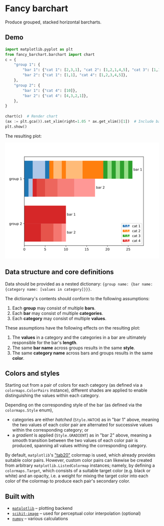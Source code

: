 # Fancy barchart

Produce grouped, stacked horizontal barcharts.

## Demo

```python
import matplotlib.pyplot as plt
from fancy_barchart.barchart import chart
c = {
    "group 1": {
        "bar 1": {"cat 1": [2,3,1], "cat 2": [1,2,1,4,5], "cat 3": [1,1,1,1,1,1,1]},
        "bar 2": {"cat 1": [1,1], "cat 4": [1,2,3,4,5]},
    },
    "group 2": {
        "bar 1": {"cat 4": [10]},
        "bar 2": {"cat 4": [4,3,2,1]},
    },
}

chart(c)  # Render chart
(ax := plt.gca()).set_xlim(right=1.05 * ax.get_xlim()[1])  # Include bar 1's label
plt.show()
```
The resulting plot:

![resulting chart](resources/pics/sample_chart.svg)

## Data structure and core definitions

Data should be provided as a nested dictionary: `{group name: {bar name: {category name: [values in category]}}}`.

The dictionary's contents should conform to the following assumptions:

1. Each **group** may consist of multiple **bars**.
2. Each **bar** may consist of multiple **categories**.
3. Each **category** may consist of multiple **values**.

These assumptions have the following effects on the resulting plot:

1. The **values** in a category and the categories in a bar are ultimately responsible for the bar's **length**.
2. The same **bar name** across groups results in the same **style**.
3. The same **category name** across bars and groups results in the same **color**.

## Colors and styles

Starting out from a pair of colors for each category (as defined via a `colormaps.ColorPairs` instance), different
shades are applied to enable distinguishing the values within each category.

Depending on the corresponding style of the bar (as defined via the `colormaps.Style` enum), 

* categories are either *hatched* (`Style.HATCH`) as in "bar 1" above, meaning the two values of each color pair are
  alternated for successive values within the corresponding category; or
* a *gradient* is applied (`Style.GRADIENT`) as in "bar 2" above, meaning a smooth transition between the two values of
  each color pair is produced, spanning all values withing the corresponding category.

By default, `matplotlib`'s ["tab20"](https://matplotlib.org/stable/users/explain/colors/colormaps.html#qualitative)
colormap is used, which already provides suitable color pairs. However, custom color pairs can likewise be created from
arbitrary `matplotlib.ListedColormap` instances; namely, by defining a `colormaps.Target`, which consists of a
suitable target color (e.g. black or white) and an opacity, i.e. a weight for mixing the target color into each color of
the colormap to produce each pair's secondary color.

## Built with

* [`matplotlib`](https://matplotlib.org/) – plotting backend
* [`scikit-image`](https://scikit-image.org/) – used for perceptual color interpolation (optional)
* [`numpy`](https://numpy.org/) – various calculations